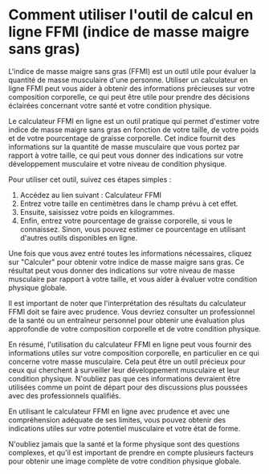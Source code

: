 Comment utiliser l'outil de calcul en ligne FFMI (indice de masse maigre sans gras)
===================================================================================

L'indice de masse maigre sans gras (FFMI) est un outil utile pour évaluer la quantité de masse musculaire d'une personne. Utiliser un calculateur en ligne FFMI peut vous aider à obtenir des informations précieuses sur votre composition corporelle, ce qui peut être utile pour prendre des décisions éclairées concernant votre santé et votre condition physique.

Le calculateur FFMI en ligne est un outil pratique qui permet d'estimer votre indice de masse maigre sans gras en fonction de votre taille, de votre poids et de votre pourcentage de graisse corporelle. Cet indice fournit des informations sur la quantité de masse musculaire que vous portez par rapport à votre taille, ce qui peut vous donner des indications sur votre développement musculaire et votre niveau de condition physique.

Pour utiliser cet outil, suivez ces étapes simples :

1. Accédez au lien suivant : Calculateur FFMI
2. Entrez votre taille en centimètres dans le champ prévu à cet effet.
3. Ensuite, saisissez votre poids en kilogrammes.
4. Enfin, entrez votre pourcentage de graisse corporelle, si vous le connaissez. Sinon, vous pouvez estimer ce pourcentage en utilisant d'autres outils disponibles en ligne.

Une fois que vous avez entré toutes les informations nécessaires, cliquez sur "Calculer" pour obtenir votre indice de masse maigre sans gras. Ce résultat peut vous donner des indications sur votre niveau de masse musculaire par rapport à votre taille, et vous aider à évaluer votre condition physique globale.

Il est important de noter que l'interprétation des résultats du calculateur FFMI doit se faire avec prudence. Vous devriez consulter un professionnel de la santé ou un entraîneur personnel pour obtenir une évaluation plus approfondie de votre composition corporelle et de votre condition physique.

En résumé, l'utilisation du calculateur FFMI en ligne peut vous fournir des informations utiles sur votre composition corporelle, en particulier en ce qui concerne votre masse musculaire. Cela peut être un outil précieux pour ceux qui cherchent à surveiller leur développement musculaire et leur condition physique. N'oubliez pas que ces informations devraient être utilisées comme un point de départ pour des discussions plus poussées avec des professionnels qualifiés.

En utilisant le calculateur FFMI en ligne avec prudence et avec une compréhension adéquate de ses limites, vous pouvez obtenir des indications utiles sur votre potentiel musculaire et votre état de forme.

N'oubliez jamais que la santé et la forme physique sont des questions complexes, et qu'il est important de prendre en compte plusieurs facteurs pour obtenir une image complète de votre condition physique globale.